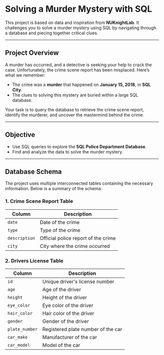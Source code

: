 # Solving a Murder Mystery with SQL  

This project is based on data and inspiration from **NUKnightLab**. It challenges you to solve a murder mystery using SQL by navigating through a database and piecing together critical clues.  

---

## Project Overview  

A murder has occurred, and a detective is seeking your help to crack the case. Unfortunately, the crime scene report has been misplaced. Here’s what we remember:  

- The crime was a **murder** that happened on **January 15, 2018**, in **SQL City**.  
- The clues to solving this mystery are buried within a large SQL database.  

Your task is to query the database to retrieve the crime scene report, identify the murderer, and uncover the mastermind behind the crime.  

---

## Objective  

- Use SQL queries to explore the **SQL Police Department Database**.  
- Find and analyze the data to solve the murder mystery.  

---

## Database Schema  

The project uses multiple interconnected tables containing the necessary information. Below is a summary of the schema:  

### **1. Crime Scene Report Table**  
| Column       | Description                                |  
|--------------|--------------------------------------------|  
| `date`       | Date of the crime                         |  
| `type`       | Type of the crime                         |  
| `description`| Official police report of the crime       |  
| `city`       | City where the crime occurred             |  

### **2. Drivers License Table**  
| Column        | Description                                |  
|---------------|--------------------------------------------|  
| `id`          | Unique driver's license number            |  
| `age`         | Age of the driver                         |  
| `height`      | Height of the driver                      |  
| `eye_color`   | Eye color of the driver                   |  
| `hair_color`  | Hair color of the driver                  |  
| `gender`      | Gender of the driver                      |  
| `plate_number`| Registered plate number of the car        |  
| `car_make`    | Manufacturer of the car                   |  
| `car_model`   | Model of the car                          |  
